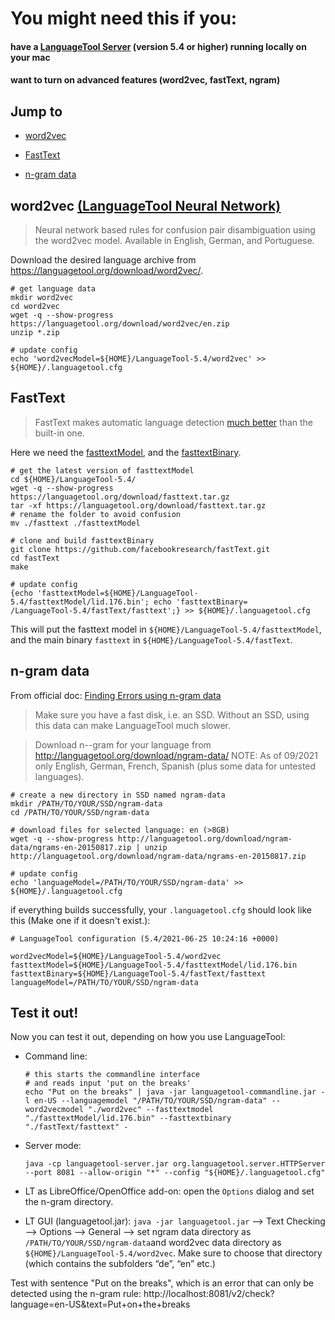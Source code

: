 
# You might need this if you: 
#### have a [LanguageTool Server](https://dev.languagetool.org/http-server)  (version 5.4 or higher) running locally on your mac
#### want to turn on advanced features (word2vec, fastText, ngram) 

## Jump to 
* [word2vec](#word2vec)

* [FastText](#fasttext)

* [n-gram data](#n-gram)

<a name="word2vec"></a>
## word2vec [(LanguageTool Neural Network)](https://github.com/gulp21/languagetool-neural-network)

> Neural network based rules for confusion pair disambiguation using the word2vec model. Available in English, German, and Portuguese.

Download the desired language archive from https://languagetool.org/download/word2vec/. 

  ```
  # get language data 
  mkdir word2vec
  cd word2vec
  wget -q --show-progress https://languagetool.org/download/word2vec/en.zip
  unzip *.zip
  
  # update config 
  echo 'word2vecModel=${HOME}/LanguageTool-5.4/word2vec' >> ${HOME}/.languagetool.cfg
  ```

<a name="fasttext"></a>
## FastText
> FastText makes automatic language detection [much better](https://github.com/languagetool-org/languagetool/blob/master/languagetool-standalone/CHANGES.md#http-api--lt-server-4) than the built-in one.

Here we need the [fasttextModel](https://fasttext.cc/docs/en/language-identification.html), and the [fasttextBinary](https://fasttext.cc/docs/en/support.html).

  ```
  # get the latest version of fasttextModel
  cd ${HOME}/LanguageTool-5.4/
  wget -q --show-progress https://languagetool.org/download/fasttext.tar.gz
  tar -xf https://languagetool.org/download/fasttext.tar.gz
  # rename the folder to avoid confusion
  mv ./fasttext ./fasttextModel 

  # clone and build fasttextBinary
  git clone https://github.com/facebookresearch/fastText.git
  cd fastText
  make

  # update config
  {echo 'fasttextModel=${HOME}/LanguageTool-5.4/fasttextModel/lid.176.bin'; echo 'fasttextBinary=
  /LanguageTool-5.4/fastText/fasttext';} >> ${HOME}/.languagetool.cfg
  ```
This will put the fasttext model in `${HOME}/LanguageTool-5.4/fasttextModel`, and the main binary `fasttext` in `${HOME}/LanguageTool-5.4/fastText`. 

<a name="n-gram"></a>
## n-gram data

From official doc: [Finding Errors using n-gram data](https://dev.languagetool.org/finding-errors-using-n-gram-data)

> Make sure you have a fast disk, i.e. an SSD. Without an SSD, using this data can make LanguageTool much slower.

> Download n--gram for your language from http://languagetool.org/download/ngram-data/ NOTE: As of 09/2021 only English, German, French, Spanish (plus some data for untested languages).

  ```
  # create a new directory in SSD named ngram-data
  mkdir /PATH/TO/YOUR/SSD/ngram-data
  cd /PATH/TO/YOUR/SSD/ngram-data
  
  # download files for selected language: en (>8GB)
  wget -q --show-progress http://languagetool.org/download/ngram-data/ngrams-en-20150817.zip | unzip http://languagetool.org/download/ngram-data/ngrams-en-20150817.zip 
  
  # update config 
  echo 'languageModel=/PATH/TO/YOUR/SSD/ngram-data' >> ${HOME}/.languagetool.cfg
  ```

if everything builds successfully, your `.languagetool.cfg` should look like this (Make one if it doesn't exist.):
  ```
  # LanguageTool configuration (5.4/2021-06-25 10:24:16 +0000)
  
  word2vecModel=${HOME}/LanguageTool-5.4/word2vec
  fasttextModel=${HOME}/LanguageTool-5.4/fasttextModel/lid.176.bin
  fasttextBinary=${HOME}/LanguageTool-5.4/fastText/fasttext
  languageModel=/PATH/TO/YOUR/SSD/ngram-data
  ```


## Test it out!
Now you can test it out, depending on how you use LanguageTool:

* Command line: 
  ```
  # this starts the commandline interface 
  # and reads input 'put on the breaks'
  echo "Put on the breaks" | java -jar languagetool-commandline.jar -l en-US --languagemodel "/PATH/TO/YOUR/SSD/ngram-data" --word2vecmodel "./word2vec" --fasttextmodel "./fasttextModel/lid.176.bin" --fasttextbinary "./fastText/fasttext" - 
  ```

* Server mode:
  ```
  java -cp languagetool-server.jar org.languagetool.server.HTTPServer --port 8081 --allow-origin "*" --config "${HOME}/.languagetool.cfg"
  ```

* LT as LibreOffice/OpenOffice add-on: open the `Options` dialog and set the n-gram directory.

+ LT GUI (languagetool.jar): `java -jar languagetool.jar` --> Text Checking --> Options --> General --> set ngram data directory as `/PATH/TO/YOUR/SSD/ngram-data`and word2vec data directory as `${HOME}/LanguageTool-5.4/word2vec`. Make sure to choose that directory (which contains the subfolders “de”, “en” etc.)


Test with sentence "Put on the breaks", which is an error that can only be detected using the n-gram rule:
http://localhost:8081/v2/check?language=en-US&text=Put+on+the+breaks


